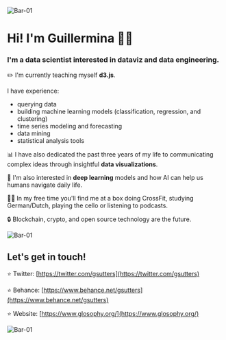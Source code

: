 ![Bar-01](https://user-images.githubusercontent.com/42179447/115414398-fff6ef80-a1c3-11eb-93d4-2d66304be362.png)

# Hi! I'm Guillermina 👋🏼

### I'm a data scientist interested in dataviz and data engineering. 

:pencil2:  I'm currently teaching myself **d3.js**.


I have experience:
- querying data
- building machine learning models (classification, regression, and clustering)
- time series modeling and forecasting
- data mining
- statistical analysis tools

:bar_chart:  I have also dedicated the past three years of my life to communicating complex ideas through insightful **data visualizations**.

🧠  I'm also interested in **deep learning** models and how AI can help us humans navigate daily life.

👩🏻 In my free time you'll find me at a box doing CrossFit, studying German/Dutch, playing the cello or listening to podcasts.

🔒 Blockchain, crypto, and open source technology are the future.

![Bar-01](https://user-images.githubusercontent.com/42179447/115414398-fff6ef80-a1c3-11eb-93d4-2d66304be362.png)

## Let's get in touch!
:star: Twitter: [https://twitter.com/gsutters](https://twitter.com/gsutters) 

:star: Behance: [https://www.behance.net/gsutters](https://www.behance.net/gsutters)

:star: Website: [https://www.glosophy.org/](https://www.glosophy.org/)

![Bar-01](https://user-images.githubusercontent.com/42179447/115414398-fff6ef80-a1c3-11eb-93d4-2d66304be362.png)
